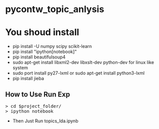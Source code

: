 # pycontw_topic_anlysis

You shoud install
=========================

- pip install -U numpy scipy scikit-learn
- pip install "ipython[notebook]"
- pip install beautifulsoup4
- sudo apt-get install libxml2-dev libxslt-dev python-dev for linux like system
- sudo port install py27-lxml or sudo apt-get install python3-lxml
- pip install jieba


## How to Use Run Exp
<pre>
> cd $project_folder/
> ipython notebook
</pre>

- Then Just Run topics_lda.ipynb
